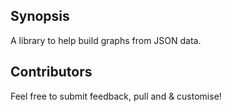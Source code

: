 ## Synopsis

A library to help build graphs from JSON data.


## Contributors

Feel free to submit feedback, pull and & customise!
